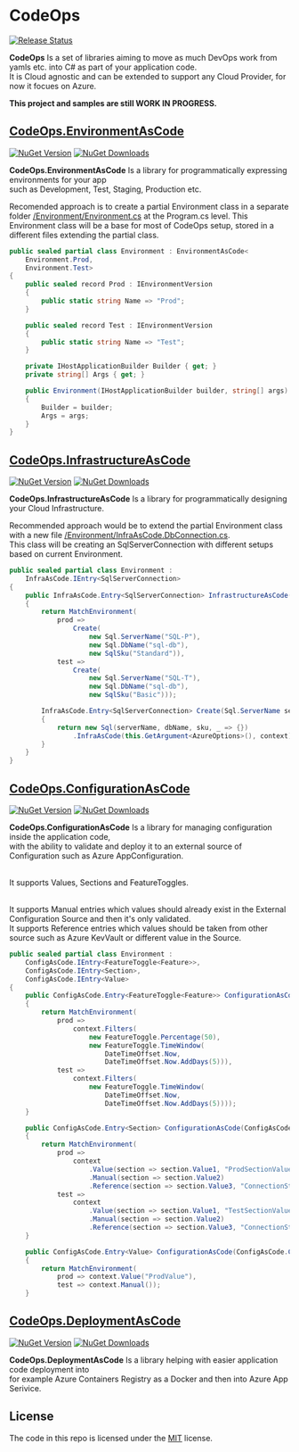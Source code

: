 # CodeOps

[![Release Status](https://img.shields.io/github/actions/workflow/status/HubiBoar/CodeOps/publish.yml)](https://github.com/HubiBoar/CodeOps/actions/workflows/publish.yml)

**CodeOps** Is a set of libraries aiming to move as much DevOps work from yamls etc. into C# as part of your application code.<br>
It is Cloud agnostic and can be extended to support any Cloud Provider, for now it focues on Azure.

**This project and samples are still WORK IN PROGRESS.**


## [CodeOps.EnvironmentAsCode](src/Examples/WebApp/Host/Environment/Environment.cs)

[![NuGet Version](https://img.shields.io/nuget/v/CodeOps.EnvironmentAsCode)](https://www.nuget.org/packages/CodeOps.EnvironmentAsCode/)
[![NuGet Downloads](https://img.shields.io/nuget/dt/CodeOps.EnvironmentAsCode)](https://www.nuget.org/packages/CodeOps.EnvironmentAsCode/)

**CodeOps.EnvironmentAsCode** Is a library for programmatically expressing environments for your app <br>such as Development, Test, Staging, Production etc.

Recomended approach is to create a partial Environment class in a separate folder [/Environment/Environment.cs](src/Examples/WebApp/Host/Environment/Environment.cs) at the Program.cs level.
This Environment class will be a base for most of CodeOps setup, stored in a different files extending the partial class.

```csharp
public sealed partial class Environment : EnvironmentAsCode<
    Environment.Prod,
    Environment.Test>
{
    public sealed record Prod : IEnvironmentVersion
    {
        public static string Name => "Prod";
    }

    public sealed record Test : IEnvironmentVersion
    {
        public static string Name => "Test";
    }

    private IHostApplicationBuilder Builder { get; }
    private string[] Args { get; }

    public Environment(IHostApplicationBuilder builder, string[] args) : base(GetSettingFromConfiguration(builder.Configuration))
    {
        Builder = builder;
        Args = args;
    }
}
```

## [CodeOps.InfrastructureAsCode](src/Examples/WebApp/Host/Environment/InfraAsCode.DbConnection.cs)

[![NuGet Version](https://img.shields.io/nuget/v/CodeOps.InfrastructureAsCode)](https://www.nuget.org/packages/CodeOps.InfrastructureAsCode/)
[![NuGet Downloads](https://img.shields.io/nuget/dt/CodeOps.InfrastructureAsCode)](https://www.nuget.org/packages/CodeOps.InfrastructureAsCode/)

**CodeOps.InfrastructureAsCode** Is a library for programmatically designing your Cloud Infrastructure.

Recommended approach would be to extend the partial Environment class with a new file [/Environment/InfraAsCode.DbConnection.cs](src/Examples/WebApp/Host/Environment/InfraAsCode.DbConnection.cs).
<br>This class will be creating an SqlServerConnection with different setups based on current Environment.

```csharp
public sealed partial class Environment :
    InfraAsCode.IEntry<SqlServerConnection>
{
    public InfraAsCode.Entry<SqlServerConnection> InfrastructureAsCode(InfraAsCode.Context<SqlServerConnection> context)
    {
        return MatchEnvironment(
            prod =>
                Create(
                    new Sql.ServerName("SQL-P"),
                    new Sql.DbName("sql-db"),
                    new SqlSku("Standard")),
            test =>
                Create(
                    new Sql.ServerName("SQL-T"),
                    new Sql.DbName("sql-db"),
                    new SqlSku("Basic")));

        InfraAsCode.Entry<SqlServerConnection> Create(Sql.ServerName serverName, Sql.DbName dbName, SqlSku sku)
        {
            return new Sql(serverName, dbName, sku, _ => {})
                .InfraAsCode(this.GetArgument<AzureOptions>(), context);
        }
    }
}
```

## [CodeOps.ConfigurationAsCode](src/Examples/Samples/ConfigAsCodeExample.cs)

[![NuGet Version](https://img.shields.io/nuget/v/CodeOps.ConfigurationAsCode)](https://www.nuget.org/packages/CodeOps.ConfigurationAsCode/)
[![NuGet Downloads](https://img.shields.io/nuget/dt/CodeOps.ConfigurationAsCode)](https://www.nuget.org/packages/CodeOps.ConfigurationAsCode/)

**CodeOps.ConfigurationAsCode** Is a library for managing configuration inside the application code, <br>with the ability to validate and deploy it to an external source of Configuration such as Azure AppConfiguration.

<br>It supports Values, Sections and FeatureToggles.

<br>It supports Manual entries which values should already exist in the External Configuration Source and then it's only validated.
<br>It supports Reference entries which values should be taken from other source such as Azure KevVault or different value in the Source.

```csharp
public sealed partial class Environment :
    ConfigAsCode.IEntry<FeatureToggle<Feature>>,
    ConfigAsCode.IEntry<Section>,
    ConfigAsCode.IEntry<Value>
{
    public ConfigAsCode.Entry<FeatureToggle<Feature>> ConfigurationAsCode(ConfigAsCode.Context<FeatureToggle<Feature>> context)
    {
        return MatchEnvironment(
            prod => 
                context.Filters(
                    new FeatureToggle.Percentage(50),
                    new FeatureToggle.TimeWindow(
                        DateTimeOffset.Now,
                        DateTimeOffset.Now.AddDays(5))),
            test =>
                context.Filters(
                    new FeatureToggle.TimeWindow(
                        DateTimeOffset.Now,
                        DateTimeOffset.Now.AddDays(5))));
    }

    public ConfigAsCode.Entry<Section> ConfigurationAsCode(ConfigAsCode.Context<Section> context)
    {
        return MatchEnvironment(
            prod => 
                context
                    .Value(section => section.Value1, "ProdSectionValue1")
                    .Manual(section => section.Value2)
                    .Reference(section => section.Value3, "ConnectionString"),
            test =>
                context
                    .Value(section => section.Value1, "TestSectionValue1")
                    .Manual(section => section.Value2)
                    .Reference(section => section.Value3, "ConnectionString"));
    }

    public ConfigAsCode.Entry<Value> ConfigurationAsCode(ConfigAsCode.Context<Value> context)
    {
        return MatchEnvironment(
            prod => context.Value("ProdValue"),
            test => context.Manual());
    }
```


## [CodeOps.DeploymentAsCode](src/Examples/WebApp/Host/Environment/InfraAsCode.Deployment.cs)

[![NuGet Version](https://img.shields.io/nuget/v/CodeOps.DeploymentAsCode)](https://www.nuget.org/packages/CodeOps.DeploymentAsCode/)
[![NuGet Downloads](https://img.shields.io/nuget/dt/CodeOps.DeploymentAsCode)](https://www.nuget.org/packages/CodeOps.DeploymentAsCode/)

**CodeOps.DeploymentAsCode** Is a library helping with easier application code deployment into <br>for example Azure Containers Registry as a Docker and then into Azure App Serivice.

## License

The code in this repo is licensed under the [MIT](LICENSE) license.
